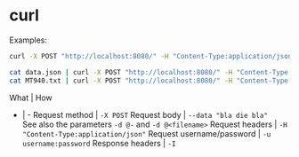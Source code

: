 # curl

Examples:
```sh
curl -X POST "http://localhost:8080/" -H "Content-Type:application/json" --data "bla die bla"

cat data.json | curl -X POST "http://localhost:8080/" -H "Content-Type:application/json" -d @-
cat MT940.txt | curl -X POST "http://localhost:8080/" -H "Content-Type:application/mt940" --data-binary @-
```

What | How
- | -
Request method | `-X POST`
Request body | `--data "bla die bla"`<br> See also the parameters `-d @-` and `-d @<filename>`
Request headers | `-H "Content-Type:application/json"`
Request username/password | `-u username:password`
Response headers | `-I`
